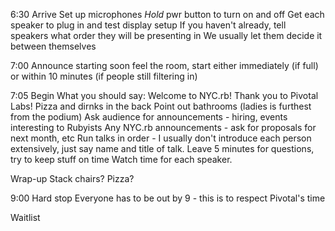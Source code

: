 6:30 Arrive
  Set up microphones
    *Hold* pwr button to turn on and off
  Get each speaker to plug in and test display setup
  If you haven't already, tell speakers what order they will be presenting in
    We usually let them decide it between themselves

7:00 Announce starting soon
  feel the room, start either immediately (if full) or within 10 minutes (if people still filtering in)

7:05 Begin
  What you should say:
    Welcome to NYC.rb!
    Thank you to Pivotal Labs!
    Pizza and dirnks in the back
    Point out bathrooms (ladies is furthest from the podium)
    Ask audience for announcements - hiring, events interesting to Rubyists
    Any NYC.rb announcements - ask for proposals for next month, etc
  Run talks in order - I usually don't introduce each person extensively, just say name and title of talk.
    Leave 5 minutes for questions, try to keep stuff on time
    Watch time for each speaker.

Wrap-up
  Stack chairs?
  Pizza?

9:00 Hard stop
  Everyone has to be out by 9 - this is to respect Pivotal's time

Waitlist
